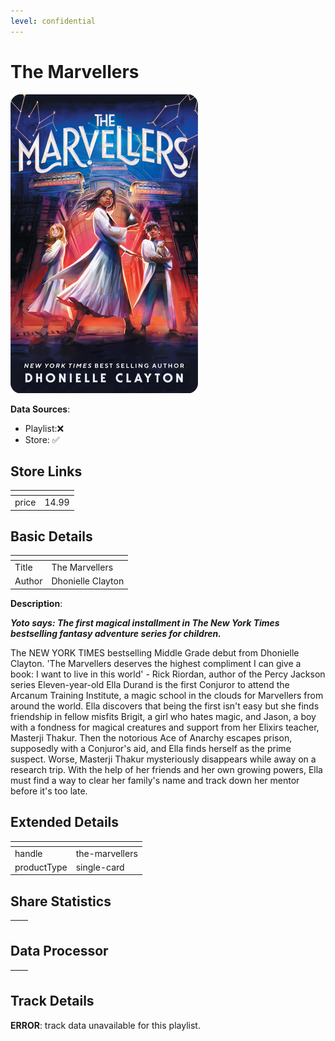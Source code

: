 ```yaml
---
level: confidential
---
```

# The Marvellers

![card_[9vSzW].png](../../img/cards/card_[9vSzW].png)

**Data Sources**: 

- Playlist:❌
- Store: ✅


## Store Links

| <!-- --> | <!-- --> |
| - | - |
| price | 14.99 |


## Basic Details

| <!-- --> | <!-- --> |
| - | - |
| Title | The Marvellers |
| Author | Dhonielle Clayton |

**Description**:

_**Yoto says: The first magical installment in The New York Times bestselling fantasy adventure series for children.**_

The NEW YORK TIMES bestselling Middle Grade debut from Dhonielle Clayton. 'The Marvellers deserves the highest compliment I can give a book: I want to live in this world' - Rick Riordan, author of the Percy Jackson series Eleven-year-old Ella Durand is the first Conjuror to attend the Arcanum Training Institute, a magic school in the clouds for Marvellers from around the world. Ella discovers that being the first isn't easy but she finds friendship in fellow misfits Brigit, a girl who hates magic, and Jason, a boy with a fondness for magical creatures and support from her Elixirs teacher, Masterji Thakur. Then the notorious Ace of Anarchy escapes prison, supposedly with a Conjuror's aid, and Ella finds herself as the prime suspect. Worse, Masterji Thakur mysteriously disappears while away on a research trip. With the help of her friends and her own growing powers, Ella must find a way to clear her family's name and track down her mentor before it's too late.


## Extended Details

| <!-- --> | <!-- --> |
| - | - |
| handle | the-marvellers |
| productType | single-card |


## Share Statistics

| <!-- --> | <!-- --> |
| - | - |


## Data Processor

| <!-- --> | <!-- --> |
| - | - |


## Track Details

**ERROR**: track data unavailable for this playlist.
